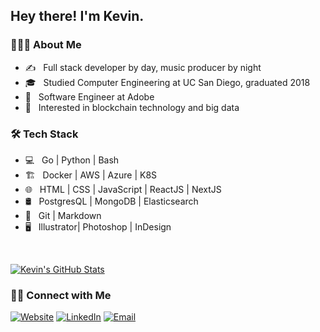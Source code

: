 <h2> Hey there! I'm Kevin.</h2>

<h3> 👨🏻‍💻 About Me </h3>

- ✍️ &nbsp; Full stack developer by day, music producer by night
- 🎓 &nbsp; Studied Computer Engineering at UC San Diego, graduated 2018
- 💼 &nbsp; Software Engineer at Adobe
- 🌱 &nbsp; Interested in blockchain technology and big data

<h3>🛠 Tech Stack</h3>

- 💻 &nbsp; Go | Python | Bash
- 🏗 &nbsp; Docker | AWS | Azure | K8S
- 🌐 &nbsp; HTML | CSS | JavaScript | ReactJS | NextJS
- 🛢 &nbsp; PostgresQL | MongoDB | Elasticsearch
- 🔧 &nbsp; Git | Markdown
- 🖥 &nbsp; Illustrator| Photoshop | InDesign

<br/>

[![Kevin's GitHub Stats](https://github-readme-stats.vercel.app/api?username=kevinmachstudio&show_icons=true)](https://github.com/kevinmachstudio)

<h3> 🤝🏻 Connect with Me </h3>

<a href="http://kevinmachstudio.github.io/"><img alt="Website" src="https://img.shields.io/badge/Website-http://kevinmachstudio.github.io/-blue?style=flat-square&logo=google-chrome"></a>
<a href="https://www.linkedin.com/in/kevinjmach"><img alt="LinkedIn" src="https://img.shields.io/badge/LinkedIn-Kevin%20Mach-blue?style=flat-square&logo=linkedin"></a>
<a href="mailto:kevin.mach88@gmail.com"><img alt="Email" src="https://img.shields.io/badge/Email-kevin.mach88@gmail.com-blue?style=flat-square&logo=gmail"></a>
